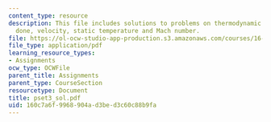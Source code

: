 ```yaml
---
content_type: resource
description: This file includes solutions to problems on thermodynamic cycle, work
  done, velocity, static temperature and Mach number.
file: https://ol-ocw-studio-app-production.s3.amazonaws.com/courses/16-01-unified-engineering-i-ii-iii-iv-fall-2005-spring-2006/160c7a6f9968904ad3bed3c60c88b9fa_pset3_sol.pdf
file_type: application/pdf
learning_resource_types:
- Assignments
ocw_type: OCWFile
parent_title: Assignments
parent_type: CourseSection
resourcetype: Document
title: pset3_sol.pdf
uid: 160c7a6f-9968-904a-d3be-d3c60c88b9fa
---
```

